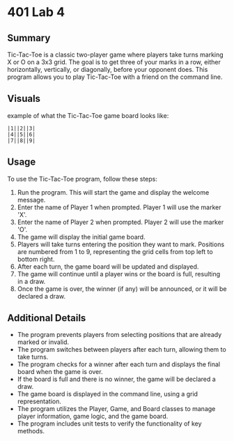 # 401 Lab 4

## Summary
Tic-Tac-Toe is a classic two-player game where players take turns marking X or O on a 3x3 grid. The goal is to get three of your marks in a row, either horizontally, vertically, or diagonally, before your opponent does. This program allows you to play Tic-Tac-Toe with a friend on the command line.

## Visuals
example of what the Tic-Tac-Toe game board looks like:

	|1||2||3|
	|4||5||6|
	|7||8||9|

## Usage
To use the Tic-Tac-Toe program, follow these steps:

1. Run the program. This will start the game and display the welcome message.
2. Enter the name of Player 1 when prompted. Player 1 will use the marker 'X'.
3. Enter the name of Player 2 when prompted. Player 2 will use the marker 'O'.
4. The game will display the initial game board.
5. Players will take turns entering the position they want to mark. Positions are numbered from 1 to 9, representing the grid cells from top left to bottom right.
6. After each turn, the game board will be updated and displayed.
7. The game will continue until a player wins or the board is full, resulting in a draw.
8. Once the game is over, the winner (if any) will be announced, or it will be declared a draw.

## Additional Details
- The program prevents players from selecting positions that are already marked or invalid.
- The program switches between players after each turn, allowing them to take turns.
- The program checks for a winner after each turn and displays the final board when the game is over.
- If the board is full and there is no winner, the game will be declared a draw.
- The game board is displayed in the command line, using a grid representation.
- The program utilizes the Player, Game, and Board classes to manage player information, game logic, and the game board.
- The program includes unit tests to verify the functionality of key methods.